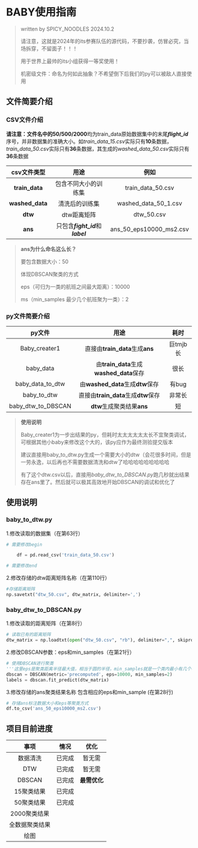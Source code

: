 # BABY使用指南

> written by SPICY_NOODLES 2024.10.2
> 
> 请注意，这就是2024年的its参赛队伍的源代码，不要抄袭，仿冒必究，当场拆穿，不留面子！！！
>
> 用于世界上最帅的its小组获得一等奖使用！
>
> 机密级文件：命名为何如此抽象？不希望倒下后我们的py可以被敌人直接使用

## 文件简要介绍

### CSV文件介绍

**请注意：**文件名中的**50/500/2000**均为train_data原始数据集中的末尾***flight_id***序号，并非数据集的准确大小。如*train_data_15.csv*实际只有**10**条数据，*train_data_50.csv*实际只有**36**条数据，其生成的*washed_data_50.csv*实际只有**36**条数据

|    csv文件类型    | 用途 | 例如 |
| :---------: | :--: | :------: |
| **train_data** | 包含不同大小的训练集 | train_data_50.csv |
| **washed_data** | 清洗后的训练集 | washed_data_50_1.csv |
| **dtw** | dtw距离矩阵 | dtw_50.csv |
| **ans** | 只包含***fight_id***和***label*** | ans_50_eps10000_ms2.csv |

> **ans为什么命名这么长？**
>
> 要包含数据大小：50
>
> 体现DBSCAN聚类的方式
>
> eps（可归为一类的航班之间最大距离）：10000
>
> ms（min_samples 最少几个航班聚为一类）：2

### py文件简要介绍

|       py文件       |                  用途                   |   耗时   |
| :----------------: | :-------------------------------------: | :------: |
|   Baby_creater1    |     直接由**train_data**生成**ans**     | 巨tmjb长 |
|     baby_data      | 由**train_data**生成**washed_data**保存 |   很长   |
|  baby_data_to_dtw  |    由**washed_data**生成**dtw**保存     |  有bug   |
|    baby_to_dtw     |   直接由**train_data**生成**dtw**保存   |  非常长  |
| baby_dtw_to_DBSCAN |       **dtw**生成聚类结果**ans**        |    短    |

> **使用说明**
> 
>
> Baby_creater1为一步出结果的py，但耗时太太太太太太长不宜聚类调试，可根据其他小baby来修改这个大的，该py应作为最终测验提交版本
>
> 建议直接用baby_to_dtw.py生成一个需要大小的dtw（会花很多时间，但是一劳永逸，以后再也不需要数据清洗和dtw了哈哈哈哈哈哈哈哈哈
>
> 有了这个dtw.csv以后，直接用*baby_dtw_to_DBSCAN.py*跑几秒就出结果存在ans里了。然后就可以极其高效地开始DBSCAN的调试和优化了



## 使用说明

### baby_to_dtw.py

1.修改读取的数据集（在第63行）

```python
# 需要修改begin

    df = pd.read_csv('train_data_50.csv')

# 需要修改end
```



2.修改存储的dtw距离矩阵名称（在第110行）

```python
#存储距离矩阵
np.savetxt("dtw_50.csv", dtw_matrix, delimiter=',')
```



### baby_dtw_to_DBSCAN.py

1.修改读取的距离矩阵（在第8行）

```python
# 读取已有的距离矩阵
dtw_matrix = np.loadtxt(open("dtw_50.csv", "rb"), delimiter=",", skiprows=0)
```



2.修改DBSCAN参数：eps和min_samples（在第21行）

```python
# 使用DBSCAN进行聚类
'''这里eps是聚类距离半径最大值，相当于圆的半径，min_samples就是一个类内最小有几个样本'''
dbscan = DBSCAN(metric='precomputed', eps=10000, min_samples=2)
labels = dbscan.fit_predict(dtw_matrix)
```



3.修改存储的ans聚类结果名称 包含相应的eps和min_sample (在第28行)

```python
# 存储ans标注数据大小和eps等聚类方式
df.to_csv('ans_50_eps10000_ms2.csv')
```



## 项目目前进度

|      事项      |  情况  |     优化     |
| :------------: | :----: | :----------: |
|    数据清洗    | 已完成 |    暂无需    |
|      DTW       | 已完成 |    暂无需    |
|     DBSCAN     | 已完成 | **最需优化** |
|   15聚类结果   | 已完成 |              |
|   50聚类结果   | 已完成 |              |
|  2000聚类结果  |        |              |
| 全数据聚类结果 |        |              |
|      绘图      |        |              |



